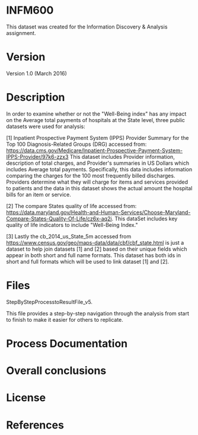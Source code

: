 # INFM600

This dataset was created for the Information Discovery & Analysis assignment. 

# Version

Version 1.0 (March 2016)


# Description

In order to examine whether or not the "Well-Being index" has any impact on the Average total payments of hospitals at the State level, three public datasets were used for analysis:

[1] Inpatient Prospective Payment System (IPPS) Provider Summary for the Top 100 Diagnosis-Related Groups (DRG) accessed from: https://data.cms.gov/Medicare/Inpatient-Prospective-Payment-System-IPPS-Provider/97k6-zzx3
This dataset includes Provider information, description of total charges, and Provider's summaries in US Dollars which includes Average total payments. Specifically, this data includes information comparing the charges for the 100 most frequently billed discharges. Providers determine what they will charge for items and services provided to patients and the data in this dataset shows the actual amount the hospital bills for an item or service.
 
[2] The compare States quality of life accessed from: https://data.maryland.gov/Health-and-Human-Services/Choose-Maryland-Compare-States-Quality-Of-Life/cz6x-aq2i. This dataSet includes key quality of life indicators to include "Well-Being Index."

[3] Lastly the cb_2014_us_State_5m accessed from https://www.census.gov/geo/maps-data/data/cbf/cbf_state.html is just a dataset to help join datasets [1] and [2] based on their unique fields which appear in both short and full name formats. This dataset has both ids in short and full formats which will be used to link dataset [1] and [2]. 

# Files
StepByStepProcesstoResultFile_v5.

This file provides a step-by-step navigation through the analysis from start to finish to make it easier for others to replicate. 

# Process Documentation

# Overall conclusions

# License

# References
